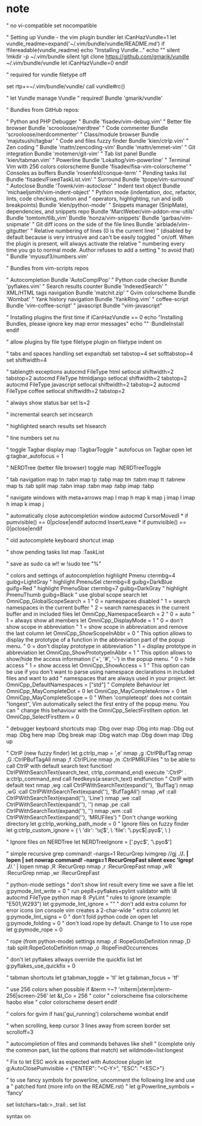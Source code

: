 # note
" no vi-compatible
set nocompatible

" Setting up Vundle - the vim plugin bundler
let iCanHazVundle=1
let vundle_readme=expand('~/.vim/bundle/vundle/README.md')
if !filereadable(vundle_readme)
    echo "Installing Vundle..."
    echo ""
    silent !mkdir -p ~/.vim/bundle
    silent !git clone https://github.com/gmarik/vundle ~/.vim/bundle/vundle
    let iCanHazVundle=0
endif

" required for vundle
filetype off

set rtp+=~/.vim/bundle/vundle/
call vundle#rc()

" let Vundle manage Vundle
" required!
Bundle 'gmarik/vundle'

" Bundles from GitHub repos:

" Python and PHP Debugger
" Bundle 'fisadev/vim-debug.vim'
" Better file browser
Bundle 'scrooloose/nerdtree'
" Code commenter
Bundle 'scrooloose/nerdcommenter'
" Class/module browser
Bundle 'majutsushi/tagbar'
" Code and files fuzzy finder
Bundle 'kien/ctrlp.vim'
" Zen coding
" Bundle 'mattn/zencoding-vim'
Bundle 'mattn/emmet-vim'
" Git integration
Bundle 'motemen/git-vim'
" Tab list panel
Bundle 'kien/tabman.vim'
" Powerline
Bundle 'Lokaltog/vim-powerline'
" Terminal Vim with 256 colors colorscheme
Bundle 'fisadev/fisa-vim-colorscheme'
" Consoles as buffers
Bundle 'rosenfeld/conque-term'
" Pending tasks list
Bundle 'fisadev/FixedTaskList.vim'
" Surround
Bundle 'tpope/vim-surround'
" Autoclose
Bundle 'Townk/vim-autoclose'
" Indent text object
Bundle 'michaeljsmith/vim-indent-object'
" Python mode (indentation, doc, refactor, lints, code checking, motion and
" operators, highlighting, run and ipdb breakpoints)
Bundle 'klen/python-mode'
" Snippets manager (SnipMate), dependencies, and snippets repo
Bundle 'MarcWeber/vim-addon-mw-utils'
Bundle 'tomtom/tlib_vim'
Bundle 'honza/vim-snippets'
Bundle 'garbas/vim-snipmate'
" Git diff icons on the side of the file lines
Bundle 'airblade/vim-gitgutter'
" Relative numbering of lines (0 is the current line)
" (disabled by default because is very intrusive and can't be easily toggled
" on/off. When the plugin is present, will always activate the relative 
" numbering every time you go to normal mode. Author refuses to add a setting 
" to avoid that)
" Bundle 'myusuf3/numbers.vim'

" Bundles from vim-scripts repos

" Autocompletion
Bundle 'AutoComplPop'
" Python code checker
Bundle 'pyflakes.vim'
" Search results counter
Bundle 'IndexedSearch'
" XML/HTML tags navigation
Bundle 'matchit.zip'
" Gvim colorscheme
Bundle 'Wombat'
" Yank history navigation
Bundle 'YankRing.vim'
" coffee-script
Bundle 'vim-coffee-script'
" javascript
Bundle "vim-javascript"

" Installing plugins the first time
if iCanHazVundle == 0
    echo "Installing Bundles, please ignore key map error messages"
    echo ""
    :BundleInstall
endif

" allow plugins by file type
filetype plugin on
filetype indent on

" tabs and spaces handling
set expandtab
set tabstop=4
set softtabstop=4
set shiftwidth=4

" tablength exceptions
autocmd FileType html setlocal shiftwidth=2 tabstop=2
autocmd FileType htmldjango setlocal shiftwidth=2 tabstop=2
autocmd FileType javascript setlocal shiftwidth=2 tabstop=2
autocmd FileType coffee setlocal shiftwidth=2 tabstop=2

" always show status bar
set ls=2

" incremental search
set incsearch

" highlighted search results
set hlsearch

" line numbers
set nu

" toggle Tagbar display
map <F4> :TagbarToggle<CR>
" autofocus on Tagbar open
let g:tagbar_autofocus = 1

" NERDTree (better file browser) toggle
map <F3> :NERDTreeToggle<CR>

" tab navigation
map tn :tabn<CR>
map tp :tabp<CR>
map tm :tabm 
map tt :tabnew 
map ts :tab split<CR>
map <C-S-Right> :tabn<CR>
imap <C-S-Right> <ESC>:tabn<CR>
map <C-S-Left> :tabp<CR>
imap <C-S-Left> <ESC>:tabp<CR>

" navigate windows with meta+arrows
map <M-Right> <c-w>l
map <M-Left> <c-w>h
map <M-Up> <c-w>k
map <M-Down> <c-w>j
imap <M-Right> <ESC><c-w>l
imap <M-Left> <ESC><c-w>h
imap <M-Up> <ESC><c-w>k
imap <M-Down> <ESC><c-w>j

" automatically close autocompletion window
autocmd CursorMovedI * if pumvisible() == 0|pclose|endif
autocmd InsertLeave * if pumvisible() == 0|pclose|endif

" old autocomplete keyboard shortcut
imap <C-J> <C-X><C-O>

" show pending tasks list
map <F2> :TaskList<CR>

" save as sudo
ca w!! w !sudo tee "%"

" colors and settings of autocompletion
highlight Pmenu ctermbg=4 guibg=LightGray
" highlight PmenuSel ctermbg=8 guibg=DarkBlue guifg=Red
" highlight PmenuSbar ctermbg=7 guibg=DarkGray
" highlight PmenuThumb guibg=Black
" use global scope search
let OmniCpp_GlobalScopeSearch = 1
" 0 = namespaces disabled
" 1 = search namespaces in the current buffer
" 2 = search namespaces in the current buffer and in included files
let OmniCpp_NamespaceSearch = 2
" 0 = auto
" 1 = always show all members
let OmniCpp_DisplayMode = 1
" 0 = don't show scope in abbreviation
" 1 = show scope in abbreviation and remove the last column
let OmniCpp_ShowScopeInAbbr = 0
" This option allows to display the prototype of a function in the abbreviation part of the popup menu.
" 0 = don't display prototype in abbreviation
" 1 = display prototype in abbreviation
let OmniCpp_ShowPrototypeInAbbr = 1
" This option allows to show/hide the access information ('+', '#', '-') in the popup menu.
" 0 = hide access
" 1 = show access
let OmniCpp_ShowAccess = 1
" This option can be use if you don't want to parse using namespace declarations in included files and want to add
" namespaces that are always used in your project.
let OmniCpp_DefaultNamespaces = ["std"]
" Complete Behaviour
let OmniCpp_MayCompleteDot = 0
let OmniCpp_MayCompleteArrow = 0
let OmniCpp_MayCompleteScope = 0
" When 'completeopt' does not contain "longest", Vim automatically select the first entry of the popup menu. You can
" change this behaviour with the OmniCpp_SelectFirstItem option.
let OmniCpp_SelectFirstItem = 0

" debugger keyboard shortcuts
map <F5> :Dbg over<CR>
map <F6> :Dbg into<CR>
map <F7> :Dbg out<CR>
map <F8> :Dbg here<CR>
map <F9> :Dbg break<CR>
map <F10> :Dbg watch<CR>
map <F11> :Dbg down<CR>
map <F12> :Dbg up<CR>

" CtrlP (new fuzzy finder)
let g:ctrlp_map = ',e'
nmap ,g :CtrlPBufTag<CR>
nmap ,G :CtrlPBufTagAll<CR>
nmap ,f :CtrlPLine<CR>
nmap ,m :CtrlPMRUFiles<CR>
" to be able to call CtrlP with default search text
function! CtrlPWithSearchText(search_text, ctrlp_command_end)
    execute ':CtrlP' . a:ctrlp_command_end
    call feedkeys(a:search_text)
endfunction
" CtrlP with default text
nmap ,wg :call CtrlPWithSearchText(expand('<cword>'), 'BufTag')<CR>
nmap ,wG :call CtrlPWithSearchText(expand('<cword>'), 'BufTagAll')<CR>
nmap ,wf :call CtrlPWithSearchText(expand('<cword>'), 'Line')<CR>
nmap ,we :call CtrlPWithSearchText(expand('<cword>'), '')<CR>
nmap ,pe :call CtrlPWithSearchText(expand('<cfile>'), '')<CR>
nmap ,wm :call CtrlPWithSearchText(expand('<cword>'), 'MRUFiles')<CR>
" Don't change working directory
let g:ctrlp_working_path_mode = 0
" Ignore files on fuzzy finder
let g:ctrlp_custom_ignore = {
  \ 'dir':  '\v[\/](\.git|\.hg|\.svn)$',
  \ 'file': '\.pyc$\|\.pyo$',
  \ }

" Ignore files on NERDTree
let NERDTreeIgnore = ['\.pyc$', '\.pyo$']

" simple recursive grep
command! -nargs=1 RecurGrep lvimgrep /<args>/gj ./**/*.* | lopen | set nowrap
command! -nargs=1 RecurGrepFast silent exec 'lgrep! <q-args> ./**/*.*' | lopen
nmap ,R :RecurGrep 
nmap ,r :RecurGrepFast 
nmap ,wR :RecurGrep <cword><CR>
nmap ,wr :RecurGrepFast <cword><CR>

" python-mode settings
" don't show lint result every time we save a file
let g:pymode_lint_write = 0
" run pep8+pyflakes+pylint validator with \8
autocmd FileType python map <buffer> <leader>8 :PyLint<CR>
" rules to ignore (example: "E501,W293")
let g:pymode_lint_ignore = ""
" don't add extra column for error icons (on console vim creates a 2-char-wide
" extra column)
let g:pymode_lint_signs = 0
" don't fold python code on open
let g:pymode_folding = 0
" don't load rope by default. Change to 1 to use rope
let g:pymode_rope = 0

" rope (from python-mode) settings
nmap ,d :RopeGotoDefinition<CR>
nmap ,D :tab split<CR>:RopeGotoDefinition<CR>
nmap ,o :RopeFindOccurrences<CR>

" don't let pyflakes allways override the quickfix list
let g:pyflakes_use_quickfix = 0

" tabman shortcuts
let g:tabman_toggle = 'tl'
let g:tabman_focus  = 'tf'

" use 256 colors when possible
if &term =~? 'mlterm\|xterm\|xterm-256\|screen-256'
	let &t_Co = 256
    " color
    " colorscheme fisa
    colorscheme haobo
else
    " color
    colorscheme desert
endif

" colors for gvim
if has('gui_running')
    colorscheme wombat
endif

" when scrolling, keep cursor 3 lines away from screen border
set scrolloff=3

" autocompletion of files and commands behaves like shell
" (complete only the common part, list the options that match)
set wildmode=list:longest

" Fix to let ESC work as espected with Autoclose plugin
let g:AutoClosePumvisible = {"ENTER": "\<C-Y>", "ESC": "\<ESC>"}

" to use fancy symbols for powerline, uncomment the following line and use a
" patched font (more info on the README.rst)
" let g:Powerline_symbols = 'fancy'

set listchars=tab:>.,trail:.
set list

syntax on

